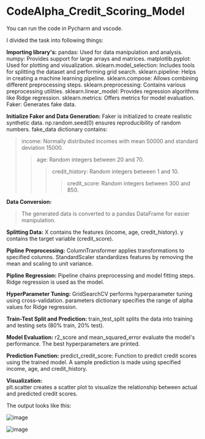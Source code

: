 # CodeAlpha_Credit_Scoring_Model

You can run the code in Pycharm and vscode.

I divided the task into following things:

**Importing library's:**
pandas: Used for data manipulation and analysis.
numpy: Provides support for large arrays and matrices.
matplotlib.pyplot: Used for plotting and visualization.
sklearn.model_selection: Includes tools for splitting the dataset and performing grid search.
sklearn.pipeline: Helps in creating a machine learning pipeline.
sklearn.compose: Allows combining different preprocessing steps.
sklearn.preprocessing: Contains various preprocessing utilities.
sklearn.linear_model: Provides regression algorithms like Ridge regression.
sklearn.metrics: Offers metrics for model evaluation.
Faker: Generates fake data.

**Initialize Faker and Data Generation:**
Faker is initialized to create realistic synthetic data.
np.random.seed(0) ensures reproducibility of random numbers.
fake_data dictionary contains:
> income: Normally distributed incomes with mean 50000 and standard deviation 15000.
>> age: Random integers between 20 and 70.
>>> credit_history: Random integers between 1 and 10.
>>>> credit_score: Random integers between 300 and 850.

**Data Conversion:**
> The generated data is converted to a pandas DataFrame for easier manipulation.

**Splitting Data:**
X contains the features (income, age, credit_history).
y contains the target variable (credit_score).

**Pipline Preprocessing:**
ColumnTransformer applies transformations to specified columns.
StandardScaler standardizes features by removing the mean and scaling to unit variance.

**Pipline Regression:**
Pipeline chains preprocessing and model fitting steps.
Ridge regression is used as the model.

**HyperParameter Tuning:**
GridSearchCV performs hyperparameter tuning using cross-validation.
parameters dictionary specifies the range of alpha values for Ridge regression.

**Train-Test Split and Prediction:**
train_test_split splits the data into training and testing sets (80% train, 20% test).

**Model Evaluation:**
r2_score and mean_squared_error evaluate the model's performance.
The best hyperparameters are printed.

**Prediction Function:**
predict_credit_score: Function to predict credit scores using the trained model.
A sample prediction is made using specified income, age, and credit_history.

**Visualization:**  
plt.scatter creates a scatter plot to visualize the relationship between actual and predicted credit scores.

The output looks like this:

![image](https://github.com/user-attachments/assets/e36f034f-b53a-4b0f-89c8-92841a36812f)

![image](https://github.com/user-attachments/assets/29d9fe27-8538-49b4-a42d-dd0ba69376c0)
